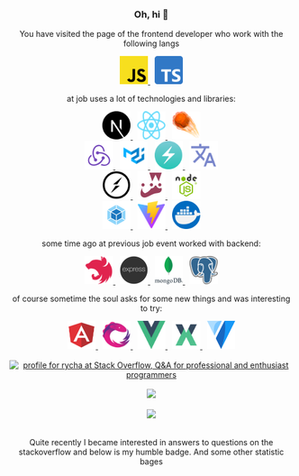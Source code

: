 <h3 align="center">Oh, hi  👋</h3>

<p align="center">You have visited the page of the frontend developer who work with the following langs</p>

<div align="center">
    <a href="https://www.javascript.com/" target="_blank">
        <img src="./images/javascript.png" width="50" height="50" alt="Javascript" title="Javscript" />
    </a>
    &nbsp;
    <a href="https://www.typescriptlang.org/" target="_blank">
        <img src="./images/typescript.png" width="50" height="50" alt="Typescript" title="Typescript"/>
    </a>
</div>

<p align="center">at job uses a lot of technologies and libraries:</p>

<div align="center">
    <a href="https://nextjs.org/" target="_blank">
        <img src="./images/next.svg" width="50" height="50" alt="Next.js" title="Next.js"/>
    </a>
    &nbsp;
    <a href="https://reactjs.org/" target="_blank">
        <img src="./images/react.svg" width="50" height="50"  alt="React" title="React"/>
    </a>
    &nbsp;
    <a href="https://effector.dev/" target="_blank">
        <img src="./images/effector.png" width="50" height="50" alt="Effector" title="Effector"/>
    </a>
    <br />
    <a href="https://redux.js.org/" target="_blank">
        <img src="./images/redux.svg" width="50" height="50" alt="Redux" title="Redux"/>
    </a>
    &nbsp;
    <a href="https://mui.com/" target="_blank">
        <img src="./images/mui.png" width="50" height="50" alt="MUI" title="MUI"/>
    </a>
    &nbsp;
    <a href="https://chakra-ui.com/" target="_blank">
        <img src="./images/chakra.png" width="50" height="50" alt="Chakra UI" title="Chakra UI"/>
    </a>
    &nbsp;
    <a href="https://www.i18next.com/" target="_blank">
        <img src="./images/i18n.png" width="50" height="50" alt="i18n" title="i18n"/>
    </a>
    <br />
    <a href="https://socket.io/" target="_blank">
        <img src="./images/socketio.png" width="50" height="50" alt="Socket IO" title="Soscket IO"/>
    </a>
    &nbsp;
    <a href="https://jestjs.io/" target="_blank">
        <img src="./images/jest.png" width="50" height="50" alt="Jest" title="Jest"/>
    </a>
    &nbsp;
    <a href="https://nodejs.org/" target="_blank">
        <img src="./images/node.png" width="50" height="50" alt="Node.js" title="Node.js"/>
    </a>
    <br />
    <a href="https://webpack.js.org/" target="_blank">
        <img src="./images/webpack.png" width="50" height="50" alt="Webpack" title="Webpack"/>
    </a>
    &nbsp;
    <a href="https://vitejs.dev/" target="_blank">
        <img src="./images/vite.svg" width="50" height="50" alt="Vite" title="Vite"/>
    </a>
    &nbsp;
    <a href="https://www.docker.com/" target="_blank">
        <img src="./images/docker.png" width="50" height="50" alt="Docker" title="Docker"/>
    </a>
</div>

<p align="center">some time ago at previous job event worked with backend:</p>

<div align="center">
    <a href="https://nestjs.com/" target="_blank">
        <img src="./images/nest.svg" width="50" height="50"  alt="Nest" title="Nest"/>
    </a>
    &nbsp;
    <a href="https://expressjs.com/" target="_blank">
        <img src="./images/express.png" width="50" height="50"  alt="Express" title="Express"/>
    </a>
    &nbsp;
    <a href="https://expressjs.com/" target="_blank">
        <img src="./images/mongo.png" width="50" height="50"  alt="Mongo" title="Mongo"/>
    </a>
    &nbsp;
    <a href="https://www.postgresql.org/" target="_blank">
        <img src="./images/postgres.png" width="50" height="50"  alt="Postgresql" title="Postgresql"/>
    </a>
</div>

<p align="center">of course sometime the soul asks for some new things and was interesting to try:</p>

<div align="center">
    <a href="https://angular.io/" target="_blank">
        <img src="./images/angular.svg" width="50" height="50"  alt="Angular" title="Angular"/>
    </a>
    &nbsp;
    <a href="https://rxjs.dev/" target="_blank">
        <img src="./images/rxjs.svg" width="50" height="50"  alt="RxJs" title="RxJs"/>
    </a>
    &nbsp;
    <a href="https://vuejs.org/" target="_blank">
        <img src="./images/vue.png" width="50" height="50"  alt="Vue" title="Vue"/>
    </a>
    &nbsp;
    <a href="https://vuex.vuejs.org/" target="_blank">
        <img src="./images/vuex.png" width="50" height="50"  alt="Vuex" title="Vuex"/>
    </a>
    &nbsp;
    <a href="https://vuetifyjs.com/" target="_blank">
        <img src="./images/vuetify.svg" width="50" height="50"  alt="Vuetifyjs" title="Vuetifyjs"/>
    </a>
</div>
<br/>
<div align="center">
  <div>
    <a href="https://stackoverflow.com/users/19250187/rycha" target="_blank">
      <img
        src="https://stackoverflow.com/users/flair/19250187.png?theme=dark"
        width="208"
        height="58"
        alt="profile for rycha at Stack Overflow, Q&amp;A for professional and enthusiast programmers"
        title="profile for rycha at Stack Overflow, Q&amp;A for professional and enthusiast programmers"
    /></a>
  </div>
  <br />
  <div>
      <a href="https://github.com/rachkovartem?tab=repositories" target="_blank">
        <img
          src="https://github-readme-stats.vercel.app/api/top-langs/?username=rachkovartem&layout=compact&theme=gruvbox"
    />
  </div>
  </a>
  <br />
  <div>
    <a href="https://wakatime.com/@884334ef-b1a5-4aee-a8fa-d4ecfa039618"  target="_blank">
      <img
        src="https://wakatime.com/badge/user/884334ef-b1a5-4aee-a8fa-d4ecfa039618.svg"
      />
    </a>
  </div>
</div>
<br/>
<p align="center">Quite recently I became interested in answers to questions on the stackoverflow and below is my humble badge. And some other statistic bages</p>

